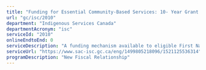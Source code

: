 ```yaml
---
title: "Funding for Essential Community-Based Services: 10- Year Grant Funding"
url: "gc/isc/2010"
department: "Indigenous Services Canada"
departmentAcronym: "isc"
serviceId: "2010"
onlineEndtoEnd: 0
serviceDescription: "A funding mechanism available to eligible First Nations, that provides more flexibility and predictability in how a First Nation uses its funding to deliver services. Benefits include reduced administrative and reporting burden and enhanced accountability to community members."
serviceUrl: "https://www.sac-isc.gc.ca/eng/1499805218096/1521125536314"
programDescription: "New Fiscal Relationship"
---
```

